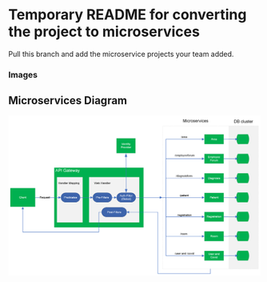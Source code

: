 # Temporary README for converting the project to microservices
Pull this branch and add the microservice projects your team added.

### Images
## Microservices Diagram
![image](https://github.com/Revature-WellNet/Backend/blob/patient-and-diagnosis-services/WellNet-Ms-Diagram.png)
